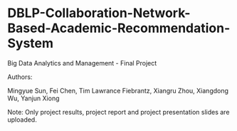 # DBLP-Collaboration-Network-Based-Academic-Recommendation-System
Big Data Analytics and Management - Final Project

Authors: 

Mingyue Sun, Fei Chen, Tim Lawrance Fiebrantz, Xiangru Zhou, Xiangdong Wu, Yanjun Xiong

Note:
Only project results, project report and project presentation slides are uploaded.
